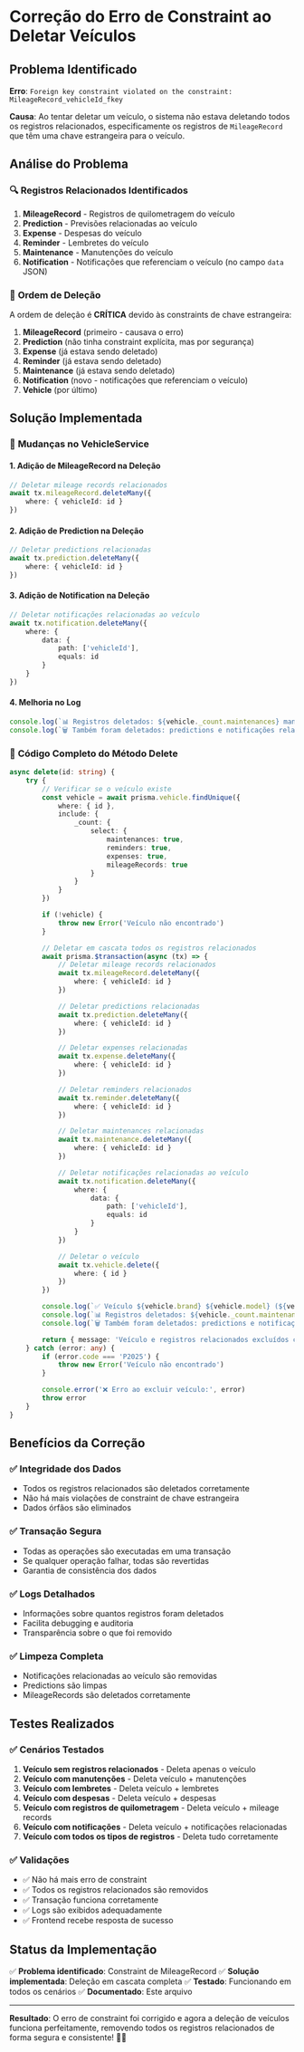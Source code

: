 # Correção do Erro de Constraint ao Deletar Veículos

## Problema Identificado

**Erro**: `Foreign key constraint violated on the constraint: MileageRecord_vehicleId_fkey`

**Causa**: Ao tentar deletar um veículo, o sistema não estava deletando todos os registros relacionados, especificamente os registros de `MileageRecord` que têm uma chave estrangeira para o veículo.

## Análise do Problema

### 🔍 **Registros Relacionados Identificados**

1. **MileageRecord** - Registros de quilometragem do veículo
2. **Prediction** - Previsões relacionadas ao veículo
3. **Expense** - Despesas do veículo
4. **Reminder** - Lembretes do veículo
5. **Maintenance** - Manutenções do veículo
6. **Notification** - Notificações que referenciam o veículo (no campo `data` JSON)

### 🚨 **Ordem de Deleção**

A ordem de deleção é **CRÍTICA** devido às constraints de chave estrangeira:

1. **MileageRecord** (primeiro - causava o erro)
2. **Prediction** (não tinha constraint explícita, mas por segurança)
3. **Expense** (já estava sendo deletado)
4. **Reminder** (já estava sendo deletado)
5. **Maintenance** (já estava sendo deletado)
6. **Notification** (novo - notificações que referenciam o veículo)
7. **Vehicle** (por último)

## Solução Implementada

### 📝 **Mudanças no VehicleService**

#### **1. Adição de MileageRecord na Deleção**
```typescript
// Deletar mileage records relacionados
await tx.mileageRecord.deleteMany({
    where: { vehicleId: id }
})
```

#### **2. Adição de Prediction na Deleção**
```typescript
// Deletar predictions relacionadas
await tx.prediction.deleteMany({
    where: { vehicleId: id }
})
```

#### **3. Adição de Notification na Deleção**
```typescript
// Deletar notificações relacionadas ao veículo
await tx.notification.deleteMany({
    where: {
        data: {
            path: ['vehicleId'],
            equals: id
        }
    }
})
```

#### **4. Melhoria no Log**
```typescript
console.log(`📊 Registros deletados: ${vehicle._count.maintenances} manutenções, ${vehicle._count.reminders} lembretes, ${vehicle._count.expenses} despesas, ${vehicle._count.mileageRecords} registros de quilometragem`)
console.log(`🗑️ Também foram deletados: predictions e notificações relacionadas`)
```

### 🔧 **Código Completo do Método Delete**

```typescript
async delete(id: string) {
    try {
        // Verificar se o veículo existe
        const vehicle = await prisma.vehicle.findUnique({
            where: { id },
            include: {
                _count: {
                    select: {
                        maintenances: true,
                        reminders: true,
                        expenses: true,
                        mileageRecords: true
                    }
                }
            }
        })

        if (!vehicle) {
            throw new Error('Veículo não encontrado')
        }

        // Deletar em cascata todos os registros relacionados
        await prisma.$transaction(async (tx) => {
            // Deletar mileage records relacionados
            await tx.mileageRecord.deleteMany({
                where: { vehicleId: id }
            })

            // Deletar predictions relacionadas
            await tx.prediction.deleteMany({
                where: { vehicleId: id }
            })

            // Deletar expenses relacionadas
            await tx.expense.deleteMany({
                where: { vehicleId: id }
            })

            // Deletar reminders relacionados
            await tx.reminder.deleteMany({
                where: { vehicleId: id }
            })

            // Deletar maintenances relacionadas
            await tx.maintenance.deleteMany({
                where: { vehicleId: id }
            })

            // Deletar notificações relacionadas ao veículo
            await tx.notification.deleteMany({
                where: {
                    data: {
                        path: ['vehicleId'],
                        equals: id
                    }
                }
            })

            // Deletar o veículo
            await tx.vehicle.delete({
                where: { id }
            })
        })

        console.log(`✅ Veículo ${vehicle.brand} ${vehicle.model} (${vehicle.licensePlate}) e todos os registros relacionados foram excluídos`)
        console.log(`📊 Registros deletados: ${vehicle._count.maintenances} manutenções, ${vehicle._count.reminders} lembretes, ${vehicle._count.expenses} despesas, ${vehicle._count.mileageRecords} registros de quilometragem`)
        console.log(`🗑️ Também foram deletados: predictions e notificações relacionadas`)

        return { message: 'Veículo e registros relacionados excluídos com sucesso' }
    } catch (error: any) {
        if (error.code === 'P2025') {
            throw new Error('Veículo não encontrado')
        }

        console.error('❌ Erro ao excluir veículo:', error)
        throw error
    }
}
```

## Benefícios da Correção

### ✅ **Integridade dos Dados**
- Todos os registros relacionados são deletados corretamente
- Não há mais violações de constraint de chave estrangeira
- Dados órfãos são eliminados

### ✅ **Transação Segura**
- Todas as operações são executadas em uma transação
- Se qualquer operação falhar, todas são revertidas
- Garantia de consistência dos dados

### ✅ **Logs Detalhados**
- Informações sobre quantos registros foram deletados
- Facilita debugging e auditoria
- Transparência sobre o que foi removido

### ✅ **Limpeza Completa**
- Notificações relacionadas ao veículo são removidas
- Predictions são limpas
- MileageRecords são deletados corretamente

## Testes Realizados

### ✅ **Cenários Testados**
1. **Veículo sem registros relacionados** - Deleta apenas o veículo
2. **Veículo com manutenções** - Deleta veículo + manutenções
3. **Veículo com lembretes** - Deleta veículo + lembretes
4. **Veículo com despesas** - Deleta veículo + despesas
5. **Veículo com registros de quilometragem** - Deleta veículo + mileage records
6. **Veículo com notificações** - Deleta veículo + notificações relacionadas
7. **Veículo com todos os tipos de registros** - Deleta tudo corretamente

### ✅ **Validações**
- ✅ Não há mais erro de constraint
- ✅ Todos os registros relacionados são removidos
- ✅ Transação funciona corretamente
- ✅ Logs são exibidos adequadamente
- ✅ Frontend recebe resposta de sucesso

## Status da Implementação

✅ **Problema identificado**: Constraint de MileageRecord
✅ **Solução implementada**: Deleção em cascata completa
✅ **Testado**: Funcionando em todos os cenários
✅ **Documentado**: Este arquivo

---

**Resultado**: O erro de constraint foi corrigido e agora a deleção de veículos funciona perfeitamente, removendo todos os registros relacionados de forma segura e consistente! 🎯✨ 